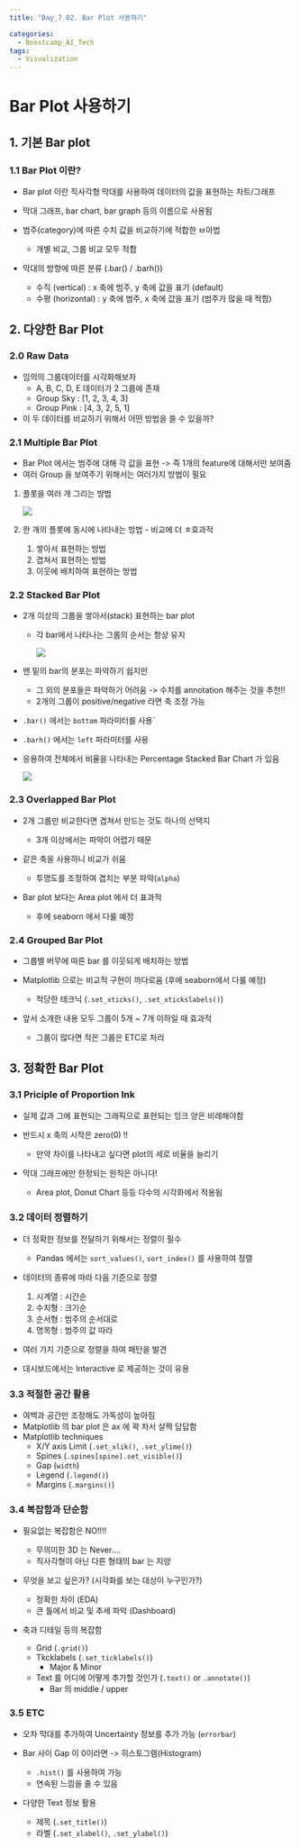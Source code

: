 ```yaml
---
title: "Day_7 02. Bar Plot 사용하기"

categories:
  - Boostcamp_AI_Tech
tags:
  - Visualization
---
```


# Bar Plot 사용하기

## 1. 기본 Bar plot

### 1.1 Bar Plot 이란?

- Bar plot 이란 직사각형 막대를 사용하여 데이터의 값을 표현하는 차트/그래프
- 막대 그래프, bar chart, bar graph 등의 이름으로 사용됨
- 범주(category)에 따른 수치 값을 비교하기에 적합한 ㅂ아법
  - 개별 비교, 그룹 비교 모두 적합

- 막대의 방향에 따른 분류 (.bar() / .barh())
  - 수직 (vertical) : x 축에 범주, y 축에 값을 표기 (default)
  - 수평 (horizontal) : y 축에 범주, x 축에 값을 표기 (범주가 많을 때 적합)

## 2. 다양한 Bar Plot

### 2.0 Raw Data

- 임의의 그룹데이터를 시각화해보자
  - A, B, C, D, E 데이터가 2 그룹에 존재
  - Group Sky : [1, 2, 3, 4, 3]
  - Group Pink : [4, 3, 2, 5, 1]
- 이 두 데이터를 비교하기 위해서 어떤 방법을 쓸 수 있을까?

### 2.1 Multiple Bar Plot

- Bar Plot 에서는 범주에 대해 각 값을 표현 -> 즉 1개의 feature에 대해서만 보여줌
- 여러 Group 을 보여주기 위해서는 여러가지 방법이 필요

1. 플롯을 여러 개 그리는 방법
    
    ![]({{site.url}}/assets/images/2021-08-10-13-28-53.png)

3. 한 개의 플롯에 동시에 나타내는 방법 - 비교에 더 ㅎ효과적
   1. 쌓아서 표현하는 방법
   2. 겹쳐서 표현하는 방법
   3. 이웃에 배치하여 표현하는 방법

### 2.2 Stacked Bar Plot

- 2개 이상의 그룹을 쌓아서(stack) 표현하는 bar plot 
  - 각 bar에서 나타나는 그룹의 순서는 항상 유지

    ![]({{site.url}}/assets/images/2021-08-10-13-30-43.png)

- 맨 밑의 bar의 분포는 파악하기 쉽지만
  - 그 외의 분포들은 파악하기 어려움 -> 수치를 annotation 해주는 것을 추천!!
  - 2개의 그룹이 positive/negative 라면 축 조정 가능

- `.bar()` 에서는 `bottom` 파라미터를 사용`
- `.barh()` 에서는 `left` 파라미터를 사용

- 응용하여 전체에서 비율을 나타내는 Percentage Stacked Bar Chart 가 있음

    ![]({{site.url}}/assets/images/2021-08-10-13-32-12.png)

### 2.3 Overlapped Bar Plot

- 2개 그룹만 비교한다면 겹쳐서 만드는 것도 하나의 선택지
  - 3개 이상에서는 파악이 어렵기 때문

- 같은 축을 사용하니 비교가 쉬움
  - 투명도를 조정하여 겹치는 부분 파악(`alpha`)

- Bar plot 보다는 Area plot 에서 더 표과적
  - 후에 seaborn 에서 다룰 예정

### 2.4 Grouped Bar Plot

- 그룹별 버무에 따른 bar 를 이웃되게 배치하는 방법
- Matplotlib 으로는 비교적 구현이 까다로움 (후에 seaborn에서 다룰 예정)
  - 적당한 테크닉 (`.set_xticks()`, `.set_xtickslabels()`)

- 앞서 소개한 내용 모두 그룹이 5개 ~ 7개 이하일 때 효과적
  - 그룹이 많다면 적은 그룹은 ETC로 처리

## 3. 정확한 Bar Plot

### 3.1 Priciple of Proportion Ink

- 실제 값과 그에 표현되는 그래픽으로 표현되는 잉크 양은 비례해야함
- 반드시 x 축의 시작은 zero(0) !!
  - 만약 차이를 나타내고 싶다면 plot의 세로 비율을 늘리기

- 막대 그래프에만 한정되는 원칙은 아니다!
  - Area plot, Donut Chart 등등 다수의 시각화에서 적용됨

### 3.2 데이터 정렬하기

- 더 정확한 정보를 전달하기 위해서는 정렬이 필수
  - Pandas 에서는 `sort_values()`, `sort_index()` 를 사용하여 정렬

- 데이터의 종류에 따라 다음 기준으로 정렬
    1. 시계열 : 시간순
    2. 수치형 : 크기순
    3. 순서형 : 범주의 순서대로
    4. 명목형 : 범주의 값 따라

- 여러 가지 기준으로 정렬을 하여 패턴을 발견
- 대시보드에서는 Interactive 로 제공하는 것이 유용

### 3.3 적절한 공간 활용

- 여백과 공간만 조정해도 가독성이 높아짐
- Matplotlib 의 bar plot 은 ax 에 꽉 차서 살짝 답답함
- Matplotlib techniques
  - X/Y axis Limit (`.set_xlik()`, `.set_ylime()`)
  - Spines (`.spines[spine].set_visible()`)
  - Gap (`width`)
  - Legend (`.legend()`)
  - Margins (`.margins()`)

### 3.4 복잡함과 단순함

- 필요없는 복잡함은 NO!!!!
  - 무의미한 3D 는 Never....
  - 직사각형이 아닌 다른 형태의 bar 는 지양

- 무엇을 보고 싶은가? (시각화를 보는 대상이 누구인가?)
  - 정확한 차이 (EDA)
  - 큰 틀에서 비교 및 추세 파악 (Dashboard)

- 축과 디테일 등의 복잡함
  - Grid (`.grid()`)
  - Tkcklabels (`.set_ticklabels()`)
    - Major & Minor
  - Text 를 어디에 어떻게 추가할 것인가 (`.text()` or `.annotate()`)
    - Bar 의 middle / upper

### 3.5 ETC

- 오차 막대를 추가하여 Uncertainty 정보를 추가 가능 (`errorbar`)
- Bar 사이 Gap 이 0이라면 -> 히스토그램(Histogram)
  - `.hist()` 를 사용하여 가능
  - 연속된 느낌을 줄 수 있음

- 다양한 Text 정보 활용
  - 제목 (`.set_title()`)
  - 라벨 (`.set_xlabel()`, `.set_ylabel()`)

